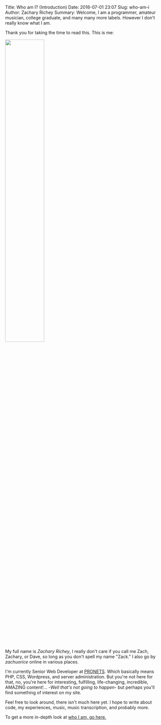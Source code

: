 Title: Who am I? (Introduction)
Date: 2016-07-01 23:07
Slug: who-am-i
Author: Zachary Richey
Summary: Welcome, I am a programmer, amateur musician, college graduate, and many many more labels. However I don't really know what I am.

Thank you for taking the time to read this. This is me:

<img src="{filename}/images/me.jpg" style="width: 50%" />

My full name is *Zachary Richey*, I really don't care if you call me Zach, Zachary, or Dave, so long as you don't spell my name "Zack." I also go by *zachuorice* online in various places.

I'm currently Senior Web Developer at <a href="http://pronetsweb.com" target="_blank">PRONETS</a>. Which basically means PHP, CSS, Wordpress, and server administration. But you're not here for that, no, you're here for interesting, fulfilling, life-changing, incredible, AMAZING content!... -*Well that's not going to happen*- but perhaps you'll find something of interest on my site.

Feel free to look around, there isn't much here yet. I hope to write about code, my experiences, music, music transcription, and probably more.

To get a more in-depth look at [who I am, go here.]({filename}/pages/what-ive-done.markdown)